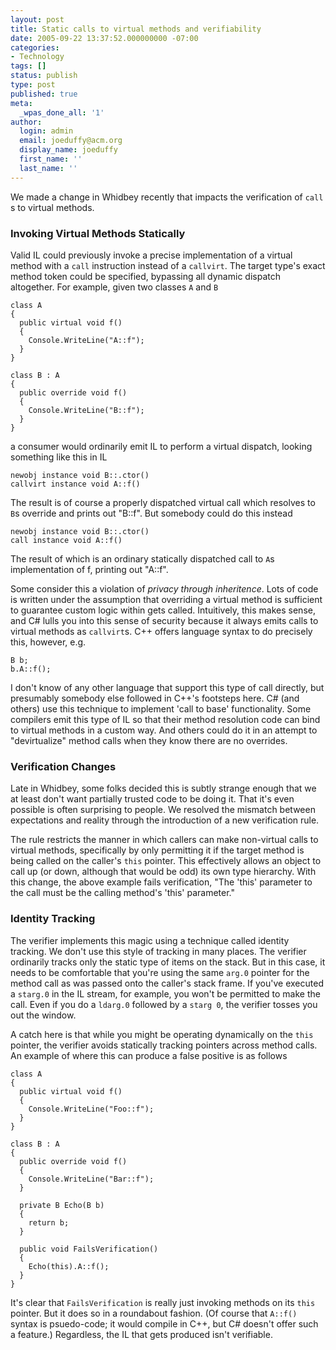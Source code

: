 ```yaml
---
layout: post
title: Static calls to virtual methods and verifiability
date: 2005-09-22 13:37:52.000000000 -07:00
categories:
- Technology
tags: []
status: publish
type: post
published: true
meta:
  _wpas_done_all: '1'
author:
  login: admin
  email: joeduffy@acm.org
  display_name: joeduffy
  first_name: ''
  last_name: ''
---
```

We made a change in Whidbey recently that impacts the verification of `call`
s to virtual methods.

### Invoking Virtual Methods Statically

Valid IL could previously invoke a precise implementation of a virtual method
with a `call` instruction instead of a `callvirt`. The target type's exact
method token could be specified, bypassing all dynamic dispatch altogether. For
example, given two classes `A` and `B`

    class A
    {
      public virtual void f()
      {
        Console.WriteLine("A::f");
      }
    }

    class B : A
    {
      public override void f()
      {
        Console.WriteLine("B::f");
      }
    }

a consumer would ordinarily emit IL to perform a virtual dispatch, looking
something like this in IL

    newobj instance void B::.ctor()
    callvirt instance void A::f()

The result is of course a properly dispatched virtual call which resolves to
`B`s override and prints out "B::f". But somebody could do this instead

    newobj instance void B::.ctor()
    call instance void A::f()

The result of which is an ordinary statically dispatched call to `A`s
implementation of f, printing out "A::f".

Some consider this a violation of _privacy through inheritence_. Lots of code
is written under the assumption that overriding a virtual method is sufficient
to guarantee  custom logic within gets called. Intuitively, this makes sense,
and C# lulls you into this sense of security because it always emits calls to
virtual methods as `callvirt`s. C++ offers language syntax to do precisely
this, however, e.g.

    B b;
    b.A::f();

I don't know of any other language that support this type of call directly, but
presumably somebody else followed in C++'s footsteps here. C# (and others) use
this technique to implement 'call to base' functionality. Some compilers emit
this type of IL so that their method resolution code can bind to virtual
methods in a custom way. And others could do it in an attempt to "devirtualize"
method calls when they know there are no overrides.

### Verification Changes

Late in Whidbey, some folks decided this is subtly strange enough that we at
least don't want partially trusted code to be doing it. That it's even possible
is often surprising to people. We resolved the mismatch between expectations
and reality through the introduction of a new verification rule.

The rule restricts the manner in which callers can make non-virtual calls to
virtual methods, specifically by only permitting it if the target method is
being called on the caller's `this` pointer. This effectively allows an object
to call up (or down, although that would be odd) its own type hierarchy. With
this change, the above example fails verification, "The 'this' parameter to the
call must be the calling method's 'this' parameter."

### Identity Tracking

The verifier implements this magic using a technique called identity tracking.
We don't use this style of tracking in many places. The verifier ordinarily
tracks only the static type of items on the stack. But in this case, it needs
to be comfortable that you're using the same `arg.0` pointer for the method
call as was passed onto the caller's stack frame. If you've executed a `starg.0`
in the IL stream, for example, you won't be permitted to make the call. Even
if you do a `ldarg.0` followed by a `starg 0`, the verifier tosses you out the
window.

A catch here is that while you might be operating dynamically on the `this`
pointer, the verifier avoids statically tracking pointers across method calls.
An example of where this can produce a false positive is as follows

    class A
    {
      public virtual void f()
      {
        Console.WriteLine("Foo::f");
      }
    }

    class B : A
    {
      public override void f()
      {
        Console.WriteLine("Bar::f");
      }

      private B Echo(B b)
      {
        return b;
      }

      public void FailsVerification()
      {
        Echo(this).A::f();
      }
    }

It's clear that `FailsVerification` is really just invoking methods on its `this`
pointer. But it does so in a roundabout fashion. (Of course that `A::f()`
syntax is psuedo-code; it would compile in C++, but C# doesn't offer such a
feature.) Regardless, the IL that gets produced isn't verifiable.

